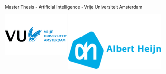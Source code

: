 Master Thesis - Artificial Intelligence - Vrije Universiteit Amsterdam

<img align="left" src="https://github.com/MarcB77/Master_Thesis_AI/blob/main/logos/vrije-universiteit-amsterdam.png" width="200"/> <img align="right" src="https://github.com/MarcB77/Master_Thesis_AI/blob/main/logos/albertheijn.png" width="300"/>

